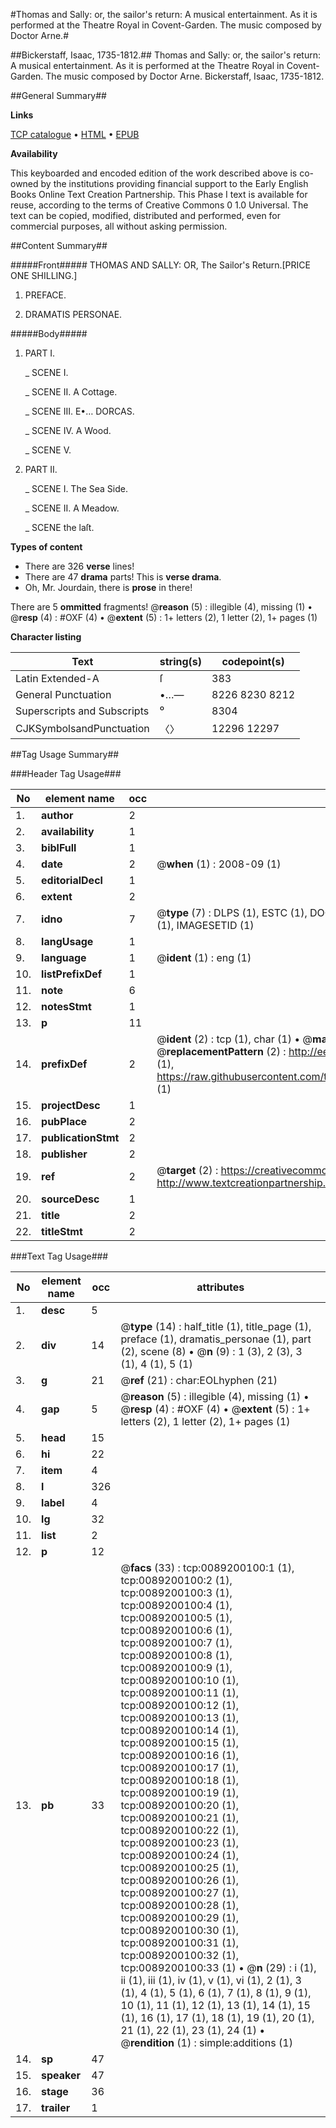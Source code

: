 #Thomas and Sally: or, the sailor's return: A musical entertainment. As it is performed at the Theatre Royal in Covent-Garden. The music composed by Doctor Arne.#

##Bickerstaff, Isaac, 1735-1812.##
Thomas and Sally: or, the sailor's return: A musical entertainment. As it is performed at the Theatre Royal in Covent-Garden. The music composed by Doctor Arne.
Bickerstaff, Isaac, 1735-1812.

##General Summary##

**Links**

[TCP catalogue](http://www.ota.ox.ac.uk/tcp/)  • 
[HTML](http://tei.it.ox.ac.uk/tcp/Texts-HTML/free/004/004870442.html)  • 
[EPUB](http://tei.it.ox.ac.uk/tcp/Texts-EPUB/free/004/004870442.epub)

**Availability**

This keyboarded and encoded edition of the
	       work described above is co-owned by the institutions
	       providing financial support to the Early English Books
	       Online Text Creation Partnership. This Phase I text is
	       available for reuse, according to the terms of Creative
	       Commons 0 1.0 Universal. The text can be copied,
	       modified, distributed and performed, even for
	       commercial purposes, all without asking permission.


##Content Summary##

#####Front#####
THOMAS AND SALLY: OR, The Sailor's Return.[PRICE ONE SHILLING.]
1. PREFACE.

1. DRAMATIS PERSONAE.

#####Body#####

1. PART I.

    _ SCENE I.

    _ SCENE II. A Cottage.

    _ SCENE III. E•… DORCAS.

    _ SCENE IV. A Wood.

    _ SCENE V.

1. PART II.

    _ SCENE I. The Sea Side.

    _ SCENE II. A Meadow.

    _ SCENE the laſt.

**Types of content**

  * There are 326 **verse** lines!
  * There are 47 **drama** parts! This is **verse drama**.
  * Oh, Mr. Jourdain, there is **prose** in there!

There are 5 **ommitted** fragments! 
 @__reason__ (5) : illegible (4), missing (1)  •  @__resp__ (4) : #OXF (4)  •  @__extent__ (5) : 1+ letters (2), 1 letter (2), 1+ pages (1)

**Character listing**


|Text|string(s)|codepoint(s)|
|---|---|---|
|Latin Extended-A|ſ|383|
|General Punctuation|•…—|8226 8230 8212|
|Superscripts             and Subscripts|⁰|8304|
|CJKSymbolsandPunctuation|〈〉|12296 12297|

##Tag Usage Summary##

###Header Tag Usage###

|No|element name|occ|attributes|
|---|---|---|---|
|1.|__author__|2||
|2.|__availability__|1||
|3.|__biblFull__|1||
|4.|__date__|2| @__when__ (1) : 2008-09 (1)|
|5.|__editorialDecl__|1||
|6.|__extent__|2||
|7.|__idno__|7| @__type__ (7) : DLPS (1), ESTC (1), DOCNO (1), TCP (1), GALEDOCNO (1), CONTENTSET (1), IMAGESETID (1)|
|8.|__langUsage__|1||
|9.|__language__|1| @__ident__ (1) : eng (1)|
|10.|__listPrefixDef__|1||
|11.|__note__|6||
|12.|__notesStmt__|1||
|13.|__p__|11||
|14.|__prefixDef__|2| @__ident__ (2) : tcp (1), char (1)  •  @__matchPattern__ (2) : ([0-9\-]+):([0-9IVX]+) (1), (.+) (1)  •  @__replacementPattern__ (2) : http://eebo.chadwyck.com/downloadtiff?vid=$1&page=$2 (1), https://raw.githubusercontent.com/textcreationpartnership/Texts/master/tcpchars.xml#$1 (1)|
|15.|__projectDesc__|1||
|16.|__pubPlace__|2||
|17.|__publicationStmt__|2||
|18.|__publisher__|2||
|19.|__ref__|2| @__target__ (2) : https://creativecommons.org/publicdomain/zero/1.0/ (1), http://www.textcreationpartnership.org/docs/. (1)|
|20.|__sourceDesc__|1||
|21.|__title__|2||
|22.|__titleStmt__|2||


###Text Tag Usage###

|No|element name|occ|attributes|
|---|---|---|---|
|1.|__desc__|5||
|2.|__div__|14| @__type__ (14) : half_title (1), title_page (1), preface (1), dramatis_personae (1), part (2), scene (8)  •  @__n__ (9) : 1 (3), 2 (3), 3 (1), 4 (1), 5 (1)|
|3.|__g__|21| @__ref__ (21) : char:EOLhyphen (21)|
|4.|__gap__|5| @__reason__ (5) : illegible (4), missing (1)  •  @__resp__ (4) : #OXF (4)  •  @__extent__ (5) : 1+ letters (2), 1 letter (2), 1+ pages (1)|
|5.|__head__|15||
|6.|__hi__|22||
|7.|__item__|4||
|8.|__l__|326||
|9.|__label__|4||
|10.|__lg__|32||
|11.|__list__|2||
|12.|__p__|12||
|13.|__pb__|33| @__facs__ (33) : tcp:0089200100:1 (1), tcp:0089200100:2 (1), tcp:0089200100:3 (1), tcp:0089200100:4 (1), tcp:0089200100:5 (1), tcp:0089200100:6 (1), tcp:0089200100:7 (1), tcp:0089200100:8 (1), tcp:0089200100:9 (1), tcp:0089200100:10 (1), tcp:0089200100:11 (1), tcp:0089200100:12 (1), tcp:0089200100:13 (1), tcp:0089200100:14 (1), tcp:0089200100:15 (1), tcp:0089200100:16 (1), tcp:0089200100:17 (1), tcp:0089200100:18 (1), tcp:0089200100:19 (1), tcp:0089200100:20 (1), tcp:0089200100:21 (1), tcp:0089200100:22 (1), tcp:0089200100:23 (1), tcp:0089200100:24 (1), tcp:0089200100:25 (1), tcp:0089200100:26 (1), tcp:0089200100:27 (1), tcp:0089200100:28 (1), tcp:0089200100:29 (1), tcp:0089200100:30 (1), tcp:0089200100:31 (1), tcp:0089200100:32 (1), tcp:0089200100:33 (1)  •  @__n__ (29) : i (1), ii (1), iii (1), iv (1), v (1), vi (1), 2 (1), 3 (1), 4 (1), 5 (1), 6 (1), 7 (1), 8 (1), 9 (1), 10 (1), 11 (1), 12 (1), 13 (1), 14 (1), 15 (1), 16 (1), 17 (1), 18 (1), 19 (1), 20 (1), 21 (1), 22 (1), 23 (1), 24 (1)  •  @__rendition__ (1) : simple:additions (1)|
|14.|__sp__|47||
|15.|__speaker__|47||
|16.|__stage__|36||
|17.|__trailer__|1||
